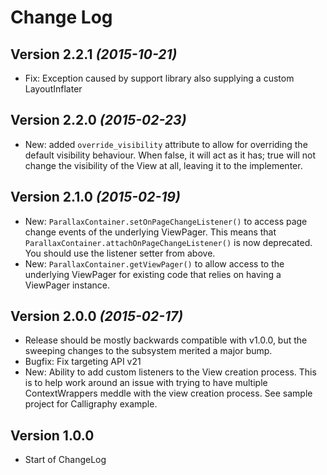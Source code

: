 Change Log
==========

Version 2.2.1 *(2015-10-21)*
----------------------------

 * Fix: Exception caused by support library also supplying a custom LayoutInflater


Version 2.2.0 *(2015-02-23)*
----------------------------

 * New: added `override_visibility` attribute to allow for overriding the default visibility behaviour.
   When false, it will act as it has; true will not change the visibility of the View at all,
   leaving it to the implementer.


Version 2.1.0 *(2015-02-19)*
----------------------------

 * New: `ParallaxContainer.setOnPageChangeListener()` to access page change events of the
   underlying ViewPager. This means that `ParallaxContainer.attachOnPageChangeListener()` is now
   deprecated. You should use the listener setter from above.
 * New: `ParallaxContainer.getViewPager()` to allow access to the underlying ViewPager for
   existing code that relies on having a ViewPager instance.


Version 2.0.0 *(2015-02-17)*
----------------------------

 * Release should be mostly backwards compatible with v1.0.0, but the sweeping changes to the
   subsystem merited a major bump.
 * Bugfix: Fix targeting API v21
 * New: Ability to add custom listeners to the View creation process.
   This is to help work around an issue with trying to have multiple ContextWrappers meddle with
   the view creation process. See sample project for Calligraphy example.


Version 1.0.0
-------------

 * Start of ChangeLog
